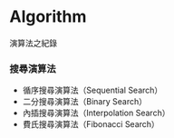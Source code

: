 # Algorithm
 演算法之紀錄

 ### 搜尋演算法
- 循序搜尋演算法（Sequential Search）
- 二分搜尋演算法（Binary Search）
- 內插搜尋演算法（Interpolation Search）
- 費氏搜尋演算法（Fibonacci Search）
